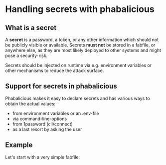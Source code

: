 # Handling secrets with phabalicious

## What is a secret

A **secret** is a password, a token, or any other information which should not be publicly visible or available. Secrets **must not** be stored in a fabfile, or anywhere else, as they are most likely deployed to other systems and might pose a security-risk.

Secrets should be injected on runtime via e.g. environment variables or other mechanisms to reduce the attack surface.

## Support for secrets in phabalicious

Phabalicious makes it easy to declare secrets and has various ways to obtain the actual values:

-   from environment variables or an .env-file
-   via command-line-options
-   from 1password (cli/connect)
-   as a last resort by asking the user

## Example

Let's start with a very simple fabfile:

<script id="asciicast-Dy4jDzaXsqFkFrD8ePRQUZTXL" src="https://asciinema.org/a/Dy4jDzaXsqFkFrD8ePRQUZTXL.js" async></script>
